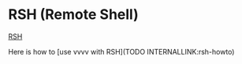 # RSH (Remote Shell)


<a href="http://en.wikipedia.org/wiki/Remote_Shell" class="extURL" target="_blank">RSH</a>  


Here is how to [use vvvv with RSH](TODO INTERNALLINK:rsh-howto)  



